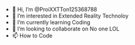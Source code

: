 - 👋 Hi, I’m @ProiXXTTon125368788
- 👀 I’m interested in Extended Reality Technoloy
- 🌱 I’m currently learning Coding
- 💞️ I’m looking to collaborate on No one LOL
- 📫 How to Code

<!---
ProiXXTTon125368788/ProiXXTTon125368788 is a ✨ special ✨ repository because its `README.md` (this file) appears on your GitHub profile.
You can click the Preview link to take a look at your changes.
--->
